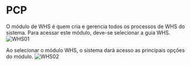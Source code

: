 # PCP
O módulo de WHS é quem cria e gerencia todos os processos de WHS do sistema.
Para acessar este módulo, deve-se selecionar a guia WHS.
![WHS01](https://raw.githubusercontent.com/netforcews/docs-erp/master/WHS/imagens/ModuloWHS01.png)

Ao selecionar o módulo WHS, o sistema dará acesso as principais opções do módulo.
![WHS02](https://raw.githubusercontent.com/netforcews/docs-erp/master/WHS/imagens/MenuWHS01.png)
